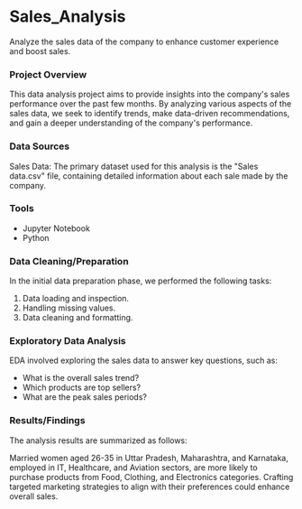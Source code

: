 # Sales_Analysis
Analyze the sales data of the company to enhance customer experience and boost sales.

### Project Overview
This data analysis project aims to provide insights into the company's sales performance over the past few months. By analyzing various aspects of the sales data, we seek to identify trends, make data-driven recommendations, and gain a deeper understanding of the company's performance.

### Data Sources
Sales Data: The primary dataset used for this analysis is the "Sales data.csv" file, containing detailed information about each sale made by the company.

### Tools
- Jupyter Notebook
- Python


### Data Cleaning/Preparation
In the initial data preparation phase, we performed the following tasks:

1. Data loading and inspection.<br>
2. Handling missing values.<br>
3. Data cleaning and formatting.

### Exploratory Data Analysis
EDA involved exploring the sales data to answer key questions, such as:

- What is the overall sales trend?
- Which products are top sellers?
- What are the peak sales periods?

### Results/Findings
The analysis results are summarized as follows:

Married women aged 26-35 in Uttar Pradesh, Maharashtra, and Karnataka, employed in IT, Healthcare, and Aviation sectors, are more likely to purchase products from Food, Clothing, and Electronics categories. Crafting targeted marketing strategies to align with their preferences could enhance overall sales.
